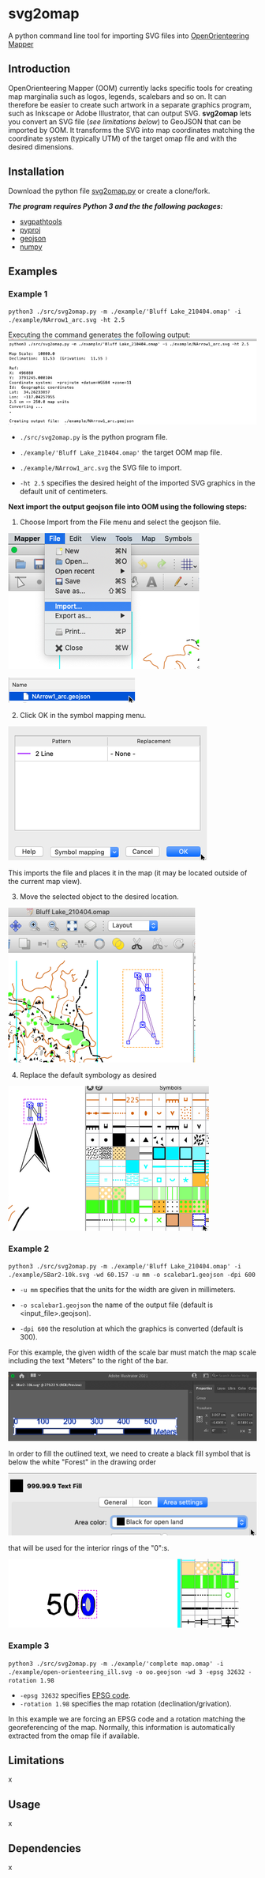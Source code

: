 # svg2omap
A python command line tool for importing SVG files into [OpenOrienteering Mapper](https://www.openorienteering.org/)

## Introduction
OpenOrienteering Mapper (OOM) currently lacks specific tools for creating map marginalia such as logos, legends, scalebars and so on. It can therefore be easier to create such artwork in a separate graphics program, such as Inkscape or Adobe Illustrator, that can output SVG.
**svg2omap** lets you convert an SVG file (*see limitations below*) to GeoJSON that can be imported by OOM. It transforms the SVG into map coordinates matching the coordinate system (typically UTM) of the target omap file and with the desired dimensions.

## Installation
Download the python file [svg2omap.py](./src/svg2omap.py) or create a clone/fork.

***The program requires Python 3 and the the following packages:***
- [svgpathtools](https://pypi.org/project/svgpathtools/)
- [pyproj](https://pypi.org/project/pyproj/)
- [geojson](https://pypi.org/project/geojson/)
- [numpy](https://pypi.org/project/numpy/)

## Examples
### Example 1
`python3 ./src/svg2omap.py -m ./example/'Bluff Lake_210404.omap' -i ./example/NArrow1_arc.svg -ht 2.5`

Executing the command generates the following output:
![Example 1](./doc/Screen%20Shot%20Command-Ex1.png)

- `./src/svg2omap.py` is the python program file.

- `./example/'Bluff Lake_210404.omap'` the target OOM map file.

- `./example/NArrow1_arc.svg` the SVG file to import.

- `-ht 2.5` specifies the desired height of the imported SVG graphics in the default unit of centimeters.


__Next import the output geojson file into OOM using the following steps:__

1. Choose Import from the File menu and select the geojson file.

![Import file](./doc/Screen%20Shot%20Import1.png)

![Example 1](./doc/Screen%20Shot%20Import_file.png)

2. Click OK in the symbol mapping menu. 

![Example 1](./doc/Screen%20Shot%20Import_symbol.png)

This imports the file and places it in the map (it may be located outside of the current map view).

3. Move the selected object to the desired location.

![Example 1](./doc/Screen%20Shot%20Import_place.png)

4. Replace the default symbology as desired

![Example 1](./doc/Screen%20Shot%20Import_replace_symbol.png)


### Example 2
`python3 ./src/svg2omap.py -m ./example/'Bluff Lake_210404.omap' -i ./example/SBar2-10k.svg -wd 60.157 -u mm -o scalebar1.geojson -dpi 600`

- `-u mm` specifies that the units for the width are given in millimeters.

- `-o scalebar1.geojson` the name of the output file (default is <input_file>.geojson).

- `-dpi 600` the resolution at which the graphics is converted (default is 300).

For this example, the given width of the scale bar must match the map scale including the text "Meters" to the right of the bar.

![Example 1](./doc/Screen%20Shot%20Illu_size_sbar2.png)

In order to fill the outlined text, we need to create a black fill symbol that is below the white "Forest" in the drawing order

![Example 1](./doc/Screen%20Shot%20Import_text-fill.png)

that will be used for the interior rings of the "0":s.

![Example 1](./doc/Screen%20Shot%20Import_fill_text_interior.png)


### Example 3
`python3 ./src/svg2omap.py -m ./example/'complete map.omap' -i ./example/open-orienteering_ill.svg -o oo.geojson -wd 3 -epsg 32632 -rotation 1.98`

- `-epsg 32632` specifies [EPSG code](https://epsg.io/).
- `-rotation 1.98` specifies the map rotation (declination/grivation).

In this example we are forcing an EPSG code and a rotation matching the georeferencing of the map. Normally, this information is automatically extracted from the omap file if available.


## Limitations
x

## Usage
x

## Dependencies
x
